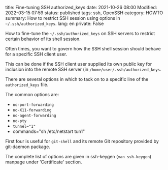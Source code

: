 title: Fine-tuning SSH authorized_keys
date: 2021-10-26 08:00
Modified: 2022-03-15 07:59
status: published
tags: ssh, OpenSSH
category: HOWTO
summary: How to restrict SSH session using options in `~/.ssh/authorized_keys`.
lang: en
private: False

How to fine-tune the `~/.ssh/authorized_keys` on SSH servers to restrict certain
behavior of its shell session.

Often times, you want to govern how the SSH shell session should behave
for a specific SSH client user.

This can be done if the SSH client user supplied its own public key for
inclusion into the remote SSH server (in `/home/user/.ssh/authorized_keys`.

There are several options in which to tack on to a specific line of the
`authorized_keys` file.

The common options are:

* `no-port-forwarding`
* `no-X11-forwarding`
* `no-agent-forwarding`
* `no-pty`
* `tunnel="1"`
* commands="sh /etc/netstart tun1"

First four is useful for `git-shell` and its remote Git repository provided by
git-daemon package.

The complete list of options are given in ssh-keygen (`man ssh-keygen`) manpage under 'Certificate' section.
